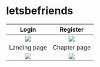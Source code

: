 # letsbefriends

| Login             |  Register |
:-------------------------:|:-------------------------:
![](https://user-images.githubusercontent.com/5570233/119134538-8ca00200-ba3d-11eb-8106-8a978b577eda.jpg)| ![](https://user-images.githubusercontent.com/5570233/119134629-ae998480-ba3d-11eb-83d8-fa702710eb4d.jpg)
| Landing page             |  Chapter page |
![](https://user-images.githubusercontent.com/5570233/119134647-b5c09280-ba3d-11eb-96b8-2103ac19fdb3.jpg) | ![](https://user-images.githubusercontent.com/5570233/119134698-c3761800-ba3d-11eb-9baf-a366fce11196.jpg)



